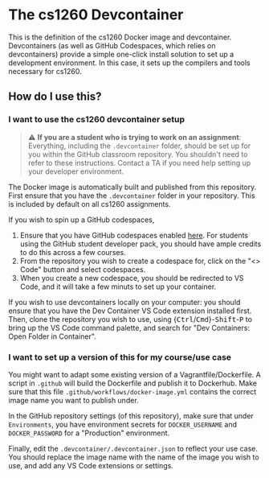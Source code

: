 # The cs1260 Devcontainer

This is the definition of the cs1260 Docker image and devcontainer. Devcontainers (as well as GitHub Codespaces, which relies on devcontainers) provide a simple one-click install solution to set up a development environment. In this case, it sets up the compilers and tools necessary for cs1260. 

## How do I use this? 

### I want to use the cs1260 devcontainer setup

> :warning: **If you are a student who is trying to work on an assignment**: Everything, including the `.devcontainer` folder, should be set up for you within the GitHub classroom repository. You shouldn't need to refer to these instructions. Contact a TA if you need help setting up your developer environment. 

The Docker image is automatically built and published from this repository. First ensure that you have the `.devcontainer` folder in your repository. This is included by default on all cs1260 assignments. 

If you wish to spin up a GitHub codespaces, 
1. Ensure that you have GitHub codespaces enabled [here](https://github.com/features/codespaces). For students using the GitHub student developer pack, you should have ample credits to do this across a few courses. 
2. From the repository you wish to create a codespace for, click on the "<> Code" button and select codespaces. 
3. When you create a new codespace, you should be redirected to VS Code, and it will take a few minuts to set up your container. 

If you wish to use devcontainers locally on your computer: you should ensure that you have the Dev Container VS Code extension installed first. Then, clone the repository you wish to use, using {<kbd>Ctrl</kbd>/<kbd>Cmd</kbd>}-<kbd>Shift</kbd>-<kbd>P</kbd> to bring up the VS Code command palette, and search for "Dev Containers: Open Folder in Container". 

### I want to set up a version of this for my course/use case

You might want to adapt some existing version of a Vagrantfile/Dockerfile. A script in `.github` will build the Dockerfile and publish it to Dockerhub. Make sure that this file `.github/workflows/docker-image.yml` contains the correct image name you want to publish under. 

In the GitHub repository settings (of this repository), make sure that under `Environments`, you have environment secrets for `DOCKER_USERNAME` and `DOCKER_PASSWORD` for a "Production" environment. 

Finally, edit the `.devcontainer/.devcontainer.json` to reflect your use case. You should replace the image name with the name of the image you wish to use, and add any VS Code extensions or settings. 